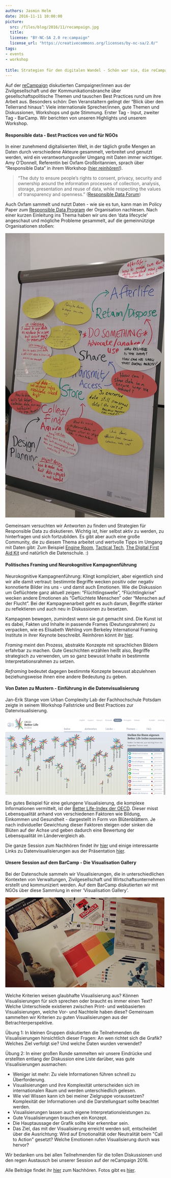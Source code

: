 ```yaml
---
authors: Jasmin Helm
date: 2016-11-11 10:00:00
picture:
  src: /files/blog/2016/11/recampaign.jpg
  title: 
  license: "BY-NC-SA 2.0 re:campaign"
  license_url: "https://creativecommons.org/licenses/by-nc-sa/2.0/"
tags:
- events
- workshop

title: Strategien für den digitalen Wandel - Schön war sie, die reCampaign 2016!
---
```



Auf der [reCampaign](https://recampaign.de/) diskutierten Campaigner/innen aus der Zivilgesellschaft und der Kommunikationsbranche über gesellschaftspolitische Themen und tauschen Best Practices rund um ihre Arbeit aus. Besonders schön: Den Veranstaltern gelingt der “Blick über den Tellerrand hinaus”: Viele internationale Sprecher/innen, gute Themen und Diskussionen, Workshops und gute Stimmung. Erster Tag - Input, zweiter Tag - BarCamp. Wir berichten von unseren Highlights und unserem Workshop. 


#### Responsible data - Best Practices von und für NGOs


In einer zunehmend digitalisierten Welt, in der täglich große Mengen an Daten durch verschiedene Akteure gesammelt, verbreitet und genutzt werden, wird ein verantwortungsvoller Umgang mit Daten immer wichtiger. Amy O’Donnell, Referentin bei Oxfam Großbritannien, sprach über “Responsible Data” in ihrem Workshop ([hier reinhören!](http://archiv.recampaign.de/rc_session/responsible-data-best-practice/)).


> “The duty to ensure people’s rights to consent, privacy, security and ownership around the information processes of collection, analysis, storage, presentation and reuse of data, while respecting the values of transparency and openness.” ([Responsible Data Forum](https://responsibledata.io/about/))

Auch Oxfam sammelt und nutzt Daten - wie sie es tun, kann man im Policy Paper zum [Responsible Data Program](https://www.oxfam.org/sites/www.oxfam.org/files/file_attachments/story/oxfam-responsible-program-data-policy-feb-2015-en.pdf) der Organisation nachlesen. Nach einer kurzen Einleitung ins Thema haben wir uns den ‘data lifecycle’ angeschaut und mögliche Probleme gesammelt, auf die gemeinnützige Organisationen stoßen: 


![Responsible Data](/files/blog/2016/11/responsibledata.jpg "Responsible Data")


Gemeinsam versuchten wir Antworten zu finden und Strategien für Responsible Data zu diskutieren. Wichtig ist, hier selbst aktiv zu werden, zu hinterfragen und sich fortzubilden. Es gibt aber auch eine große Community, die zu diesem Thema arbeitet und wertvolle Tipps im Umgang mit Daten gibt: Zum Beispiel [Engine Room](https://responsibledata.io/about/), [Tactical Tech](https://tacticaltech.org/), [The Digital First Aid Kit](https://www.digitaldefenders.org/digitalfirstaid/) und natürlich die Datenschule. :)


#### Politisches Framing und Neurokognitive Kampagnenführung


Neurokognitive Kampagnenführung: Klingt kompliziert, aber eigentlich sind wir alle damit vertraut: bestimmte Begriffe wecken positiv oder negativ konnotierte Bilder ins uns - und damit auch Emotionen. Wie die Diskussion um Geflüchtete ganz aktuell zeigen: “Flüchtlingswelle”, “Flüchtlingkrise” wecken andere Emotionen als “Geflüchtete Menschen” oder “Menschen auf der Flucht”. Bei der Kampagnenarbeit geht es auch darum, Begriffe stärker zu reflektieren und auch neu in Diskussionen zu besetzen. 


Kampagnen bewegen, zumindest wenn sie gut gemacht sind. Die Kunst ist es dabei, Fakten und Inhalte in passende Frames (Deutungsrahmen) zu verpacken, wie es Elisabeth Wehling vom Berkeley International Framing Institute in ihrer Keynote beschreibt. Reinhören könnt ihr [hier](http://archiv.recampaign.de/rc_session/responsible-data-best-practice/).


*Framing* meint den Prozess, abstrakte Konzepte mit sprachlichen Bildern erfahrbar zu machen. Gute Geschichten erzählen heißt also, Begriffe strategisch zu verwenden, um so ganz bewusst Inhalte in bestimmte Interpretationsrahmen zu setzen. 


*Reframing* bedeutet dagegen bestimmte Konzepte bewusst abzulehnen beziehungsweise ihnen eine andere Bedeutung zu geben. 


#### Von Daten zu Mustern - Einführung in die Datenvisualisierung


Jan-Erik Stange vom Urban Complexity Lab der Fachhochschule Potsdam zeigte in seinem Workshop Fallstricke und Best Practices zur Datenvisualisierung. 


![Better Life Index](/files/blog/2016/11/betterlife.jpg "Better Life Index")

Ein gutes Beispiel für eine gelungene Visualisierung, die komplexe Informationen vermittelt, ist der [Better Life-Index der OECD](http://www.oecdbetterlifeindex.org/de/#/11111111111). Dieser misst Lebensqualität anhand von verschiedenen Faktoren wie Bildung, Einkommen und Gesundheit - dargestellt in Form von Blütenblättern. 
Je nach individueller Gewichtung dieser Faktoren steigen oder sinken die Blüten auf der Achse und geben dadurch eine Bewertung der Lebensqualität im Ländervergleich ab.


Die ganze Session zum Nachhören findet ihr [hier](http://archiv.recampaign.de/rc_session/von-daten-zu-mustern-einfuehrung-in-die-datenvisualisierung/) und einige interessante Links zu Datenvisualisierungen aus der Präsentation [hier](https://docs.google.com/document/d/1lGt1hT0481s34pp0novLb1QQIN50_u6EQvl0Ga1gv2A/mobilebasic).


#### Unsere Session auf dem BarCamp - Die Visualisation Gallery 


Bei der Datenschule sammeln wir Visualisierungen, die in unterschiedlichen Kontexten von Verwaltungen, Zivilgesellschaft und Wirtschaftsunternehmen erstellt und kommuniziert werden. Auf dem BarCamp diskutierten wir mit NGOs über diese Sammlung in einer ‘Visualisation Gallery’. 


![Visualisation Gallery](/files/blog/2016/11/vizgallery.jpg "Visualisation Gallery")


Welche Kriterien weisen glaubhafte Visualisierung aus? Können Visualisierungen für sich sprechen oder braucht es immer einen Text? Welche Unterschiede existieren zwischen Print- und webbasierten Visualisierungen, welche Vor- und Nachteile haben diese? Gemeinsam sammelten wir Kriterien zu guten Visualisierungen aus der Betrachterperspektive.


Übung 1: In kleinen Gruppen diskutierten die Teilnehmenden die Visualisierungen hinsichtlich dieser Fragen: An wen richtet sich die Grafik? Welches Ziel verfolgt sie? Und welche Daten wurden verwendet? 


Übung 2: In einer großen Runde sammelten wir unsere Eindrücke und erstellten entlang der Diskussion eine Liste darüber, was gute Visualisierungen ausmachen:


* Weniger ist mehr: Zu viele Informationen führen schnell zu Überforderung.
* Visualisierungen und ihre Komplexität unterscheiden sich im internationalen Raum und werden unterschiedlich gelesen.
* Wie viel Wissen kann ich bei meiner Zielgruppe voraussetzen? Komplexität der Informationen und die Darstellungsart sollte beachtet werden.
* Visualisierungen lassen auch eigene Interpretationsleistungen zu.
* Gute Visualisierungen brauchen ein Konzept.
* Die Hauptaussage der Grafik sollte klar erkennbar sein.
* Das Ziel, das mit der Visualisierung erreicht werden soll, entscheidet über die Ausrichtung: Wird auf Emotionalität oder Neutralität beim "Call to Action" gesetzt? Welche Emotionen rufen Visualisierung durch was hervor?


Wir bedanken uns bei allen Teilnehmenden für die tollen Diskussionen und den regen Austausch bei unserer Session auf der reCampaign 2016. 


Alle Beiträge findet ihr [hier](http://archiv.recampaign.de/) zum Nachhören. Fotos gibt es [hier](https://www.flickr.com/photos/recampaign).